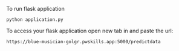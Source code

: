 To run flask application 

```
python application.py
```


To access your flask application open new tab in and paste the url:
```
https://blue-musician-golgr.pwskills.app:5000/predictdata
```
